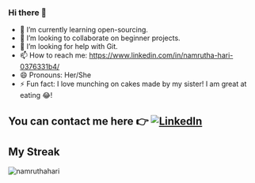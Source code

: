 ### Hi there 👋

- 🌱 I’m currently learning open-sourcing.
- 👯 I’m looking to collaborate on beginner projects.
- 🤔 I’m looking for help with Git.
- 📫 How to reach me: https://www.linkedin.com/in/namrutha-hari-0376331b4/
- 😄 Pronouns: Her/She
- ⚡ Fun fact: I love munching on cakes made by my sister! I am great at eating 😂!

## You can contact me here 👉 <a href="https://www.linkedin.com/in/namrutha-hari-/">![LinkedIn](https://img.shields.io/badge/linkedin-%231E77B5.svg?&style=for-the-badge&logo=linkedin&logoColor=white)</a>
 
 ## My Streak 
 <p><img align="center" src="" alt="namruthahari" /></p>
 

